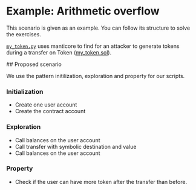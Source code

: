 # Example: Arithmetic overflow

This scenario is given as an example. You can follow its structure to solve the exercises.

[`my_token.py`](example/my_token.py) uses manticore to find for an attacker to generate tokens during a transfer on Token ([my_token.sol](example/my_token.sol)).

## Proposed scenario

We use the pattern initilization, exploration and property for our scripts.

### Initialization

- Create one user account
- Create the contract account

### Exploration

- Call balances on the user account
- Call transfer with symbolic destination and value
- Call balances on the user account

### Property

- Check if the user can have more token after the transfer than before.
